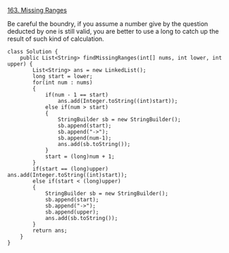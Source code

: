 [163. Missing Ranges](https://leetcode.com/problems/missing-ranges/description/)

Be careful the boundry, if you assume a number give by the question deducted by one is still valid, you are better to use a long to catch up the result of such kind of calculation.

```
class Solution {
    public List<String> findMissingRanges(int[] nums, int lower, int upper) {
        List<String> ans = new LinkedList();
        long start = lower;
        for(int num : nums)
        {
            if(num - 1 == start) 
                ans.add(Integer.toString((int)start));
            else if(num > start)
            {
                StringBuilder sb = new StringBuilder();
                sb.append(start);
                sb.append("->");
                sb.append(num-1);
                ans.add(sb.toString());
            }
            start = (long)num + 1;
        }
        if(start == (long)upper) ans.add(Integer.toString((int)start));
        else if(start < (long)upper) 
        {
            StringBuilder sb = new StringBuilder();
            sb.append(start);
            sb.append("->");
            sb.append(upper);
            ans.add(sb.toString());
        }
        return ans;
    }
}
```
